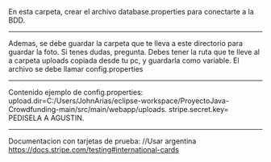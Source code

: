 En esta carpeta, crear el archivo database.properties para conectarte a la BDD.

---

Ademas, se debe guardar la carpeta que te lleva a este directorio para guardar la foto. Si tenes dudas, pregunta.
Debes tener la ruta que te lleve al a carpeta uploads copiada desde tu pc, y guardarla como variable.
El archivo se debe llamar config.properties

----

Contenido ejemplo de config.properties:
upload.dir=C:/Users/JohnArias/eclipse-workspace/ProyectoJava-Crowdfunding-main/src/main/webapp/uploads.
stripe.secret.key= PEDISELA A AGUSTIN.

----

Documentacion con tarjetas de prueba: //Usar argentina
https://docs.stripe.com/testing#international-cards